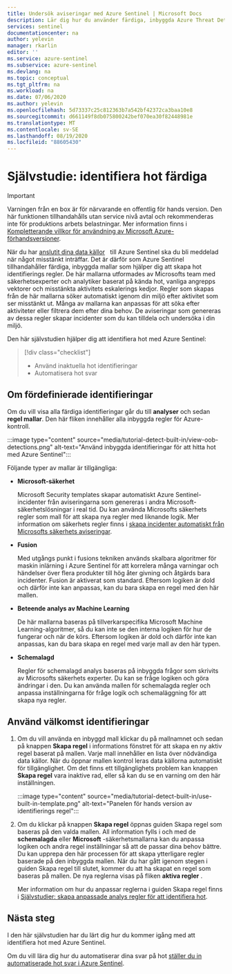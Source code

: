 ```yaml
---
title: Undersök aviseringar med Azure Sentinel | Microsoft Docs
description: Lär dig hur du använder färdiga, inbyggda Azure Threat Detection-mallar som meddelar dig när något misstänkt inträffar.
services: sentinel
documentationcenter: na
author: yelevin
manager: rkarlin
editor: ''
ms.service: azure-sentinel
ms.subservice: azure-sentinel
ms.devlang: na
ms.topic: conceptual
ms.tgt_pltfrm: na
ms.workload: na
ms.date: 07/06/2020
ms.author: yelevin
ms.openlocfilehash: 5d73337c25c812363b7a542bf42372ca3baa10e8
ms.sourcegitcommit: d661149f8db075800242bef070ea30f82448981e
ms.translationtype: MT
ms.contentlocale: sv-SE
ms.lasthandoff: 08/19/2020
ms.locfileid: "88605430"
---
```

# <a name="tutorial-detect-threats-out-of-the-box"></a>Självstudie: identifiera hot färdiga


> [!IMPORTANT]
> Varningen från en box är för närvarande en offentlig för hands version.
> Den här funktionen tillhandahålls utan service nivå avtal och rekommenderas inte för produktions arbets belastningar.
> Mer information finns i [Kompletterande villkor för användning av Microsoft Azure-förhandsversioner](https://azure.microsoft.com/support/legal/preview-supplemental-terms/).

När du har [anslutit dina data källor](quickstart-onboard.md)   till Azure Sentinel ska du bli meddelad när något misstänkt inträffar. Det är därför som Azure Sentinel tillhandahåller färdiga, inbyggda mallar som hjälper dig att skapa hot identifierings regler. De här mallarna utformades av Microsofts team med säkerhetsexperter och analytiker baserat på kända hot, vanliga angrepps vektorer och misstänkta aktivitets eskalerings kedjor. Regler som skapas från de här mallarna söker automatiskt igenom din miljö efter aktivitet som ser misstänkt ut. Många av mallarna kan anpassas för att söka efter aktiviteter eller filtrera dem efter dina behov. De aviseringar som genereras av dessa regler skapar incidenter som du kan tilldela och undersöka i din miljö.

Den här självstudien hjälper dig att identifiera hot med Azure Sentinel:

> [!div class="checklist"]
> * Använd inaktuella hot identifieringar
> * Automatisera hot svar

## <a name="about-out-of-the-box-detections"></a>Om fördefinierade identifieringar

Om du vill visa alla färdiga identifieringar går du till **analyser** och sedan **regel mallar**. Den här fliken innehåller alla inbyggda regler för Azure-kontroll.

   :::image type="content" source="media/tutorial-detect-built-in/view-oob-detections.png" alt-text="Använd inbyggda identifieringar för att hitta hot med Azure Sentinel":::

Följande typer av mallar är tillgängliga:

- **Microsoft-säkerhet**
   
   Microsoft Security templates skapar automatiskt Azure Sentinel-incidenter från aviseringarna som genereras i andra Microsoft-säkerhetslösningar i real tid. Du kan använda Microsofts säkerhets regler som mall för att skapa nya regler med liknande logik. Mer information om säkerhets regler finns i [skapa incidenter automatiskt från Microsofts säkerhets aviseringar](create-incidents-from-alerts.md).

- **Fusion** 

    Med utgångs punkt i fusions tekniken används skalbara algoritmer för maskin inlärning i Azure Sentinel för att korrelera många varningar och händelser över flera produkter till hög åter givning och åtgärds bara incidenter. Fusion är aktiverat som standard. Eftersom logiken är dold och därför inte kan anpassas, kan du bara skapa en regel med den här mallen.

- **Beteende analys av Machine Learning**

    De här mallarna baseras på tillverkarspecifika Microsoft Machine Learning-algoritmer, så du kan inte se den interna logiken för hur de fungerar och när de körs. Eftersom logiken är dold och därför inte kan anpassas, kan du bara skapa en regel med varje mall av den här typen.

- **Schemalagd**

    Regler för schemalagd analys baseras på inbyggda frågor som skrivits av Microsofts säkerhets experter. Du kan se fråge logiken och göra ändringar i den. Du kan använda mallen för schemalagda regler och anpassa inställningarna för fråge logik och schemaläggning för att skapa nya regler.

## <a name="use-out-of-the-box-detections"></a>Använd välkomst identifieringar

1. Om du vill använda en inbyggd mall klickar du på mallnamnet och sedan på knappen **Skapa regel** i informations fönstret för att skapa en ny aktiv regel baserat på mallen. Varje mall innehåller en lista över nödvändiga data källor. När du öppnar mallen kontrol leras data källorna automatiskt för tillgänglighet. Om det finns ett tillgänglighets problem kan knappen **Skapa regel** vara inaktive rad, eller så kan du se en varning om den här inställningen.
  
    :::image type="content" source="media/tutorial-detect-built-in/use-built-in-template.png" alt-text="Panelen för hands version av identifierings regel":::
 
1. Om du klickar på knappen **Skapa regel** öppnas guiden Skapa regel som baseras på den valda mallen. All information fylls i och med de **schemalagda** eller **Microsoft** -säkerhetsmallarna kan du anpassa logiken och andra regel inställningar så att de passar dina behov bättre. Du kan upprepa den här processen för att skapa ytterligare regler baserade på den inbyggda mallen. När du har gått igenom stegen i guiden Skapa regel till slutet, kommer du att ha skapat en regel som baseras på mallen. De nya reglerna visas på fliken **aktiva regler** .

    Mer information om hur du anpassar reglerna i guiden Skapa regel finns i [Självstudier: skapa anpassade analys regler för att identifiera hot](tutorial-detect-threats-custom.md).

## <a name="next-steps"></a>Nästa steg

I den här självstudien har du lärt dig hur du kommer igång med att identifiera hot med Azure Sentinel. 

Om du vill lära dig hur du automatiserar dina svar på hot [ställer du in automatiserade hot svar i Azure Sentinel](tutorial-respond-threats-playbook.md).


